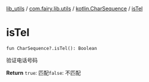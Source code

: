 [lib_utils](../../index.md) / [com.fairy.lib.utils](../index.md) / [kotlin.CharSequence](index.md) / [isTel](./is-tel.md)

# isTel

`fun CharSequence?.isTel(): Boolean`

验证电话号码

**Return**
`true`: 匹配`false`: 不匹配

